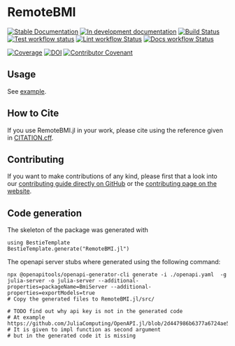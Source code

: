 # RemoteBMI

[![Stable Documentation](https://img.shields.io/badge/docs-stable-blue.svg)](https://eWaterCycle.github.io/RemoteBMI.jl/stable)
[![In development documentation](https://img.shields.io/badge/docs-dev-blue.svg)](https://eWaterCycle.github.io/RemoteBMI.jl/dev)
[![Build Status](https://github.com/eWaterCycle/RemoteBMI.jl/workflows/Test/badge.svg)](https://github.com/eWaterCycle/RemoteBMI.jl/actions)
[![Test workflow status](https://github.com/eWaterCycle/RemoteBMI.jl/actions/workflows/Test.yml/badge.svg?branch=main)](https://github.com/eWaterCycle/RemoteBMI.jl/actions/workflows/Test.yml?query=branch%3Amain)
[![Lint workflow Status](https://github.com/eWaterCycle/RemoteBMI.jl/actions/workflows/Lint.yml/badge.svg?branch=main)](https://github.com/eWaterCycle/RemoteBMI.jl/actions/workflows/Lint.yml?query=branch%3Amain)
[![Docs workflow Status](https://github.com/eWaterCycle/RemoteBMI.jl/actions/workflows/Docs.yml/badge.svg?branch=main)](https://github.com/eWaterCycle/RemoteBMI.jl/actions/workflows/Docs.yml?query=branch%3Amain)

[![Coverage](https://codecov.io/gh/eWaterCycle/RemoteBMI.jl/branch/main/graph/badge.svg)](https://codecov.io/gh/eWaterCycle/RemoteBMI.jl)
[![DOI](https://zenodo.org/badge/DOI/FIXME)](https://doi.org/FIXME)
[![Contributor Covenant](https://img.shields.io/badge/Contributor%20Covenant-2.1-4baaaa.svg)](CODE_OF_CONDUCT.md)

## Usage

See [example](example/README.md).

## How to Cite

If you use RemoteBMI.jl in your work, please cite using the reference given in [CITATION.cff](https://github.com/eWaterCycle/RemoteBMI.jl/blob/main/CITATION.cff).

## Contributing

If you want to make contributions of any kind, please first that a look into our [contributing guide directly on GitHub](docs/src/90-contributing.md) or the [contributing page on the website](https://eWaterCycle.github.io/RemoteBMI.jl/dev/contributing/).

## Code generation

The skeleton of the package was generated with

```jula
using BestieTemplate
BestieTemplate.generate("RemoteBMI.jl")
```

The openapi server stubs where generated using the following command:

```shell
npx @openapitools/openapi-generator-cli generate -i ./openapi.yaml  -g julia-server -o julia-server --additional-properties=packageName=BmiServer --additional-properties=exportModels=true
# Copy the generated files to RemoteBMI.jl/src/

# TODO find out why api key is not in the generated code
# At example https://github.com/JuliaComputing/OpenAPI.jl/blob/2d447986b6377a6724ae59380f087c2b270e7795/test/server/openapigenerator_petstore_v3/petstore/src/apis/api_PetApi.jl#L56
# It is given to impl function as second argument
# but in the generated code it is missing
```